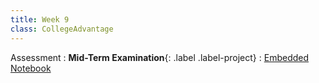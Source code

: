 ```yaml
---
title: Week 9
class: CollegeAdvantage
---
```


Assessment
: **Mid-Term Examination**{: .label .label-project} 
: [Embedded Notebook](https://inclusionbridgedshub.org/hub/user-redirect/git-pull?repo=https%3A%2F%2Fgithub.com%2FInclusion-Bridge%2F2024-bridge-to-data-fundamentals&urlpath=tree%2F2024-bridge-to-data-fundamentals%2Fmaterials%2Fassessment%2FAssessment_Sandbox.ipynb)